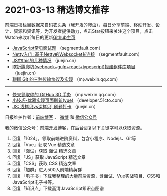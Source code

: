 # 2021-03-13 精选博文推荐

前端日报栏目数据来自[码农头条](https://toutiao.qdkfweb.cn/)（我开发的爬虫），每日分享前端、移动开发、设计、资源和资讯等，为开发者提供动力，点击Star按钮来关注这个项目，点击Watch来收听每日的更新[Github主页](https://github.com/kujian/frontendDaily)
* [JavaScript常见面试题](https://segmentfault.com/a/1190000039402572) （segmentfault.com）
* [Netty入门: 基于Netty的Websocket长连接](https://segmentfault.com/a/1190000039403104) （segmentfault.com）
* [JS中this的几种情况](https://juejin.cn/post/6938649442643869704) （juejin.cn）
* [瞎折腾爬坑(webpack+gulp+react+typescript)搭建组件库项目](https://juejin.cn/post/6938646204716679182) （juejin.cn）
* [聊聊 Git 的三种传输协议及实现](https://mp.weixin.qq.com/s/E7R9dSrMU6C-Wox-bl3XIQ) （mp.weixin.qq.com）

***
* [快来领取你的 GitHub 3D 手办](https://mp.weixin.qq.com/s/_sbskRsHXDjBzMc1s9OAcA) （mp.weixin.qq.com）
* [小技巧-优雅实现页面刷新(vue)](https://developer.51cto.com/art/202103/649788.htm) （developer.51cto.com）
* [JS: 浅拷贝vs深拷贝| 刷题打卡](https://juejin.cn/post/6938669412337582087) （juejin.cn）

日报维护作者：[前端博客](https://qdkfweb.cn/) 、 [微博](http://weibo.com/kujian) 和 [微信公众号](https://open.weixin.qq.com/qr/code?username=caibaojian_com)

我的微信公众号：[前端开发博客](https://open.weixin.qq.com/qr/code?username=caibaojian_com)，在后台回复以下关键字可以获取资源。

1. 回复「1024」，领取前端进阶资料，包含小程序、Nodejs、Git等
2. 回复「Vue」获取 Vue 精选文章
3. 回复「面试」获取 面试 精选文章
4. 回复「JS」获取 JavaScript 精选文章
5. 回复「CSS」获取 CSS 精选文章
6. 回复「加群」进入500人前端精英群
7. 回复「电子书」下载我整理的大量前端资源，含面试、Vue实战项目、CSS和JavaScript电子书等。
8. 回复「知识点」下载高清JavaScript知识点图谱